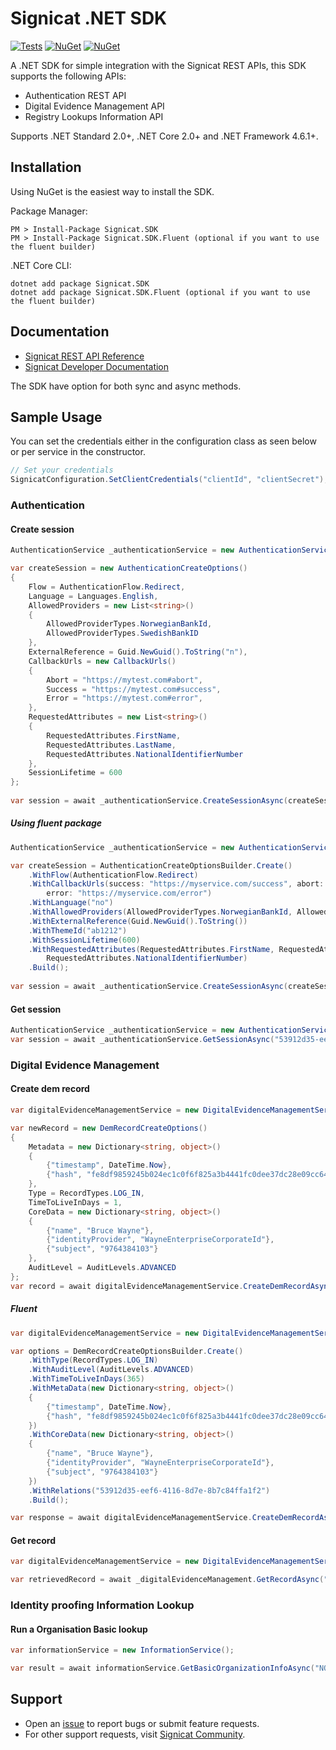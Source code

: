# Signicat .NET SDK

[![Tests](https://github.com/signicat/signicat-net/actions/workflows/dotnet-build-and-test.yml/badge.svg)](https://github.com/signicat/signicat-net/actions/workflows/dotnet-build-and-test.yml)
[![NuGet](https://img.shields.io/nuget/v/Signicat.SDK.svg?label=Signicat.SDK)](https://www.nuget.org/packages/Signicat.SDK) [![NuGet](https://img.shields.io/nuget/v/Signicat.SDK.Fluent.svg?label=Signicat.SDK.Fluent)](https://www.nuget.org/packages/Signicat.SDK.Fluent)

A .NET SDK for simple integration with the Signicat REST APIs, this SDK supports the following APIs:
- Authentication REST API
- Digital Evidence Management API
- Registry Lookups Information API

Supports .NET Standard 2.0+, .NET Core 2.0+ and .NET Framework 4.6.1+.

## Installation

Using NuGet is the easiest way to install the SDK.

Package Manager:

	PM > Install-Package Signicat.SDK
    PM > Install-Package Signicat.SDK.Fluent (optional if you want to use the fluent builder)

.NET Core CLI:

	dotnet add package Signicat.SDK
    dotnet add package Signicat.SDK.Fluent (optional if you want to use the fluent builder)

## Documentation

- [Signicat REST API Reference](https://developer.signicat.com/dtp/apis/authentication/)
- [Signicat Developer Documentation](https://developer.signicat.com/dtp/docs)

The SDK have option for both sync and async methods.

## Sample Usage

You can set the credentials either in the configuration class as seen below or per service in the constructor.

```csharp
// Set your credentials
SignicatConfiguration.SetClientCredentials("clientId", "clientSecret");
```

### Authentication

#### Create session

```csharp
AuthenticationService _authenticationService = new AuthenticationService();

var createSession = new AuthenticationCreateOptions()
{
    Flow = AuthenticationFlow.Redirect,
    Language = Languages.English,
    AllowedProviders = new List<string>()
    {
        AllowedProviderTypes.NorwegianBankId,
        AllowedProviderTypes.SwedishBankID
    },
    ExternalReference = Guid.NewGuid().ToString("n"),
    CallbackUrls = new CallbackUrls()
    {
        Abort = "https://mytest.com#abort",
        Success = "https://mytest.com#success",
        Error = "https://mytest.com#error",
    },
    RequestedAttributes = new List<string>()
    {
        RequestedAttributes.FirstName,
        RequestedAttributes.LastName,
        RequestedAttributes.NationalIdentifierNumber
    },
    SessionLifetime = 600
};
             
var session = await _authenticationService.CreateSessionAsync(createSession);
```

##### Using fluent package

```csharp
AuthenticationService _authenticationService = new AuthenticationService();

var createSession = AuthenticationCreateOptionsBuilder.Create()
    .WithFlow(AuthenticationFlow.Redirect)
    .WithCallbackUrls(success: "https://myservice.com/success", abort: "https://myservice.com/abort",
        error: "https://myservice.com/error")
    .WithLanguage("no")
    .WithAllowedProviders(AllowedProviderTypes.NorwegianBankId, AllowedProviderTypes.iDIN)
    .WithExternalReference(Guid.NewGuid().ToString())
    .WithThemeId("ab1212")
    .WithSessionLifetime(600)
    .WithRequestedAttributes(RequestedAttributes.FirstName, RequestedAttributes.LastName,
        RequestedAttributes.NationalIdentifierNumber)
    .Build();
                
var session = await _authenticationService.CreateSessionAsync(createSession);
```

#### Get session

```csharp
AuthenticationService _authenticationService = new AuthenticationService();
var session = await _authenticationService.GetSessionAsync("53912d35-eef6-4116-8d7e-8b7c84ffa1f2");
```

### Digital Evidence Management

#### Create dem record

```csharp
var digitalEvidenceManagementService = new DigitalEvidenceManagementService();

var newRecord = new DemRecordCreateOptions()
{
    Metadata = new Dictionary<string, object>()
    {
        {"timestamp", DateTime.Now},
        {"hash", "fe8df9859245b024ec1c0f6f825a3b4441fc0dee37dc28e09cc64308ba6714f3"},
    },
    Type = RecordTypes.LOG_IN,
    TimeToLiveInDays = 1,
    CoreData = new Dictionary<string, object>()
    {
        {"name", "Bruce Wayne"},
        {"identityProvider", "WayneEnterpriseCorporateId"},
        {"subject", "9764384103"}
    },
    AuditLevel = AuditLevels.ADVANCED
};
var record = await digitalEvidenceManagementService.CreateDemRecordAsync(newRecord);
```

##### Fluent

```csharp
var digitalEvidenceManagementService = new DigitalEvidenceManagementService();

var options = DemRecordCreateOptionsBuilder.Create()
    .WithType(RecordTypes.LOG_IN)
    .WithAuditLevel(AuditLevels.ADVANCED)
    .WithTimeToLiveInDays(365)
    .WithMetaData(new Dictionary<string, object>()
    {
        {"timestamp", DateTime.Now},
        {"hash", "fe8df9859245b024ec1c0f6f825a3b4441fc0dee37dc28e09cc64308ba6714f3"},
    })
    .WithCoreData(new Dictionary<string, object>()
    {
        {"name", "Bruce Wayne"},
        {"identityProvider", "WayneEnterpriseCorporateId"},
        {"subject", "9764384103"}
    })
    .WithRelations("53912d35-eef6-4116-8d7e-8b7c84ffa1f2")
    .Build();

var response = await digitalEvidenceManagementService.CreateDemRecordAsync(options);
```

#### Get record

```csharp
var digitalEvidenceManagementService = new DigitalEvidenceManagementService();

var retrievedRecord = await _digitalEvidenceManagement.GetRecordAsync("53912d35-eef6-4116-8d7e-8b7c84ffa1f2");
```

### Identity proofing Information Lookup

#### Run a Organisation Basic lookup
```csharp
var informationService = new InformationService();

var result = await informationService.GetBasicOrganizationInfoAsync("NO", "989584022");
```

## Support

- Open an [issue](https://github.com/signicat/signicat-net/issues) to report bugs or submit feature requests.
- For other support requests, visit [Signicat Community](https://community.signicat.com).
